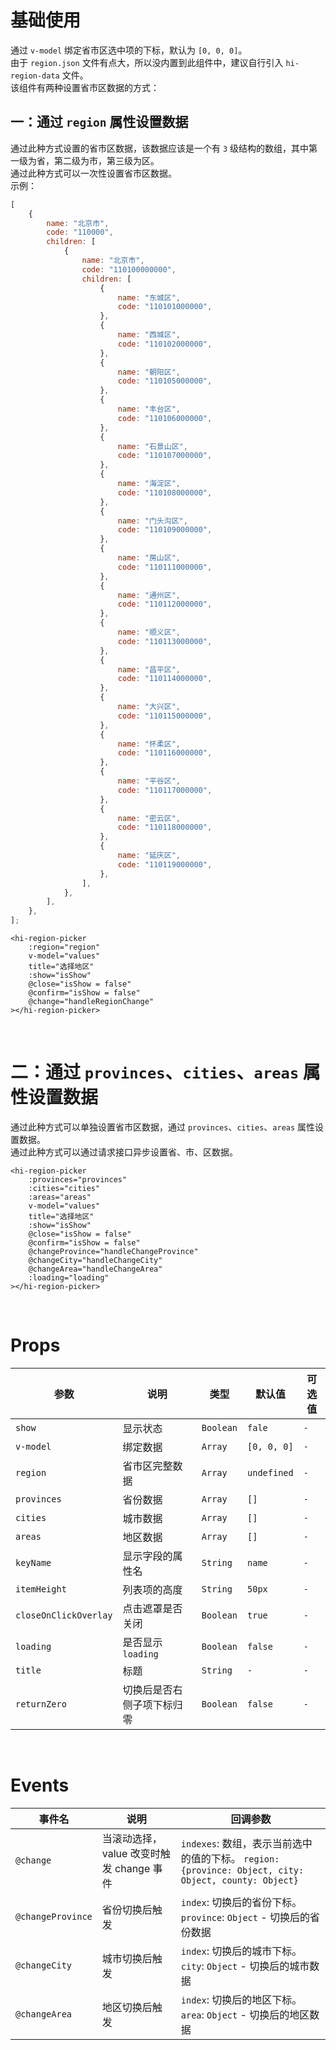 # 基础使用

通过 `v-model` 绑定省市区选中项的下标，默认为 `[0, 0, 0]`。
<br/>
由于 `region.json` 文件有点大，所以没内置到此组件中，建议自行引入 `hi-region-data` 文件。
<br/>
该组件有两种设置省市区数据的方式：

## 一：通过 `region` 属性设置数据

通过此种方式设置的省市区数据，该数据应该是一个有 `3` 级结构的数组，其中第一级为省，第二级为市，第三级为区。
<br/>
通过此种方式可以一次性设置省市区数据。
<br/>
示例：

```js
[
    {
        name: "北京市",
        code: "110000",
        children: [
            {
                name: "北京市",
                code: "110100000000",
                children: [
                    {
                        name: "东城区",
                        code: "110101000000",
                    },
                    {
                        name: "西城区",
                        code: "110102000000",
                    },
                    {
                        name: "朝阳区",
                        code: "110105000000",
                    },
                    {
                        name: "丰台区",
                        code: "110106000000",
                    },
                    {
                        name: "石景山区",
                        code: "110107000000",
                    },
                    {
                        name: "海淀区",
                        code: "110108000000",
                    },
                    {
                        name: "门头沟区",
                        code: "110109000000",
                    },
                    {
                        name: "房山区",
                        code: "110111000000",
                    },
                    {
                        name: "通州区",
                        code: "110112000000",
                    },
                    {
                        name: "顺义区",
                        code: "110113000000",
                    },
                    {
                        name: "昌平区",
                        code: "110114000000",
                    },
                    {
                        name: "大兴区",
                        code: "110115000000",
                    },
                    {
                        name: "怀柔区",
                        code: "110116000000",
                    },
                    {
                        name: "平谷区",
                        code: "110117000000",
                    },
                    {
                        name: "密云区",
                        code: "110118000000",
                    },
                    {
                        name: "延庆区",
                        code: "110119000000",
                    },
                ],
            },
        ],
    },
];
```

```vue
<hi-region-picker
    :region="region"
    v-model="values"
    title="选择地区"
    :show="isShow"
    @close="isShow = false"
    @confirm="isShow = false"
    @change="handleRegionChange"
></hi-region-picker>
```

<br/>

# 二：通过 `provinces`、`cities`、`areas` 属性设置数据

通过此种方式可以单独设置省市区数据，通过 `provinces`、`cities`、`areas` 属性设置数据。
<br/>
通过此种方式可以通过请求接口异步设置省、市、区数据。

```vue
<hi-region-picker
    :provinces="provinces"
    :cities="cities"
    :areas="areas"
    v-model="values"
    title="选择地区"
    :show="isShow"
    @close="isShow = false"
    @confirm="isShow = false"
    @changeProvince="handleChangeProvince"
    @changeCity="handleChangeCity"
    @changeArea="handleChangeArea"
    :loading="loading"
></hi-region-picker>
```

<br/>

# Props

| 参数                  | 说明                       | 类型      | 默认值      | 可选值 |
| --------------------- | -------------------------- | --------- | ----------- | ------ |
| `show`                | 显示状态                   | `Boolean` | `fale`      | `-`    |
| `v-model`             | 绑定数据                   | `Array`   | `[0, 0, 0]` | `-`    |
| `region`              | 省市区完整数据             | `Array`   | `undefined` | `-`    |
| `provinces`           | 省份数据                   | `Array`   | `[]`        | `-`    |
| `cities`              | 城市数据                   | `Array`   | `[]`        | `-`    |
| `areas`               | 地区数据                   | `Array`   | `[]`        | `-`    |
| `keyName`             | 显示字段的属性名           | `String`  | `name`      | `-`    |
| `itemHeight`          | 列表项的高度               | `String`  | `50px`      | `-`    |
| `closeOnClickOverlay` | 点击遮罩是否关闭           | `Boolean` | `true`      | `-`    |
| `loading`             | 是否显示 `loading`         | `Boolean` | `false`     | `-`    |
| `title`               | 标题                       | `String`  | `-`         | `-`    |
| `returnZero`          | 切换后是否右侧子项下标归零 | `Boolean` | `false`     | `-`    |

<br/>

# Events

| 事件名            | 说明                                     | 回调参数                                                                                             |
| ----------------- | ---------------------------------------- | ---------------------------------------------------------------------------------------------------- |
| `@change`         | 当滚动选择，value 改变时触发 change 事件 | `indexes`: 数组，表示当前选中的值的下标。 `region: {province: Object, city: Object, county: Object}` |
| `@changeProvince` | 省份切换后触发                           | `index`: 切换后的省份下标。`province`: `Object` - 切换后的省份数据                                   |
| `@changeCity`     | 城市切换后触发                           | `index`: 切换后的城市下标。`city`: `Object` - 切换后的城市数据                                       |
| `@changeArea`     | 地区切换后触发                           | `index`: 切换后的地区下标。`area`: `Object` - 切换后的地区数据                                       |
